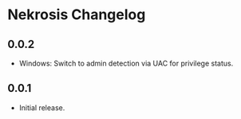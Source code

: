 # Nekrosis Changelog

## 0.0.2
- Windows: Switch to admin detection via UAC for privilege status.


## 0.0.1
- Initial release.